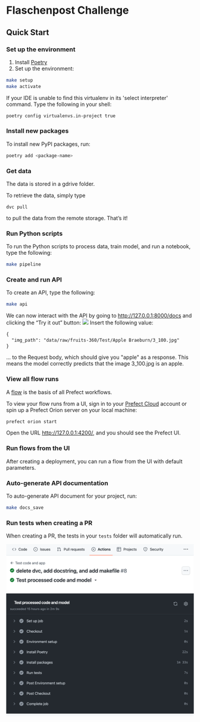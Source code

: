 
# Flaschenpost Challenge
## Quick Start
### Set up the environment
1. Install [Poetry](https://python-poetry.org/docs/#installation)
2. Set up the environment:
```bash
make setup
make activate
```
If your IDE is unable to find this virtualenv in its 'select interpreter' command. Type the following in your shell:
```bash
poetry config virtualenvs.in-project true
```
### Install new packages
To install new PyPI packages, run:
```bash
poetry add <package-name>
```

### Get data
The data is stored in a gdrive folder. 

To retrieve the data, simply type
```
dvc pull
```
to pull the data from the remote storage. That’s it!

### Run Python scripts
To run the Python scripts to process data, train model, and run a notebook, type the following:
```bash
make pipeline
```
### Create and run API
To create an API, type the following:
```bash
make api
```
We can now interact with the API by going to http://127.0.0.1:8000/docs and clicking the “Try it out” button:
![](images/api.png)
Insert the following value:
```
{
  "img_path": "data/raw/fruits-360/Test/Apple Braeburn/3_100.jpg"
}
```
... to the Request body, which should give you "apple" as a response. This means the model correctly predicts that the image 3_100.jpg is an apple.

### View all flow runs
A [flow](https://docs.prefect.io/concepts/flows/) is the basis of all Prefect workflows.

To view your flow runs from a UI, sign in to your [Prefect Cloud](https://app.prefect.cloud/) account or spin up a Prefect Orion server on your local machine:
```bash
prefect orion start
```
Open the URL http://127.0.0.1:4200/, and you should see the Prefect UI.


### Run flows from the UI

After creating a deployment, you can run a flow from the UI with default parameters.
### Auto-generate API documentation

To auto-generate API document for your project, run:

```bash
make docs_save
```

### Run tests when creating a PR
When creating a PR, the tests in your `tests` folder will automatically run. 

![](images/github_actions.png)
